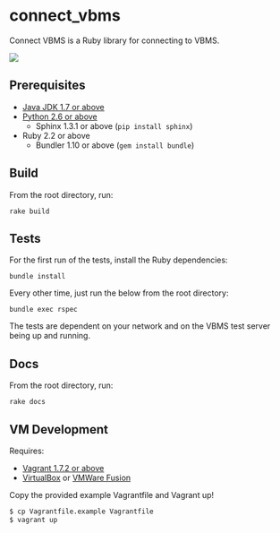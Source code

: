 # connect_vbms

Connect VBMS is a Ruby library for connecting to VBMS.

![](https://travis-ci.org/department-of-veterans-affairs/connect_vbms.svg?branch=master)

## Prerequisites

- [Java JDK 1.7 or above](http://www.oracle.com/technetwork/java/javase/downloads/index.html)
- [Python 2.6 or above](https://www.python.org/downloads/)
	- Sphinx 1.3.1 or above (`pip install sphinx`)
- Ruby 2.2 or above
	- Bundler 1.10 or above (`gem install bundle`)

## Build

From the root directory, run:

`rake build`

## Tests

For the first run of the tests, install the Ruby dependencies:

`bundle install`

Every other time, just run the below from the root directory:

`bundle exec rspec`

The tests are dependent on your network and on the VBMS test server being up and running.

## Docs

From the root directory, run:

`rake docs`

## VM Development

Requires:
  - [Vagrant 1.7.2 or above](http://www.vagrantup.com/downloads.html)
  - [VirtualBox](https://www.virtualbox.org/wiki/Downloads) or [VMWare Fusion](https://www.vmware.com/go/downloadfusion)

Copy the provided example Vagrantfile and Vagrant up!
```bash
$ cp Vagrantfile.example Vagrantfile
$ vagrant up
```

